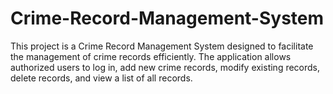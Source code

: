 # Crime-Record-Management-System
This project is a Crime Record Management System designed to facilitate the management of crime records efficiently. The application allows authorized users to log in, add new crime records, modify existing records, delete records, and view a list of all records.
